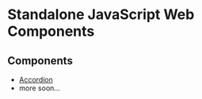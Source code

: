 # Standalone JavaScript Web Components

## Components
- [Accordion](https://github.com/Abhishek-Yesankar/JS-Components/tree/master/src/components/accordion)
- more soon...

